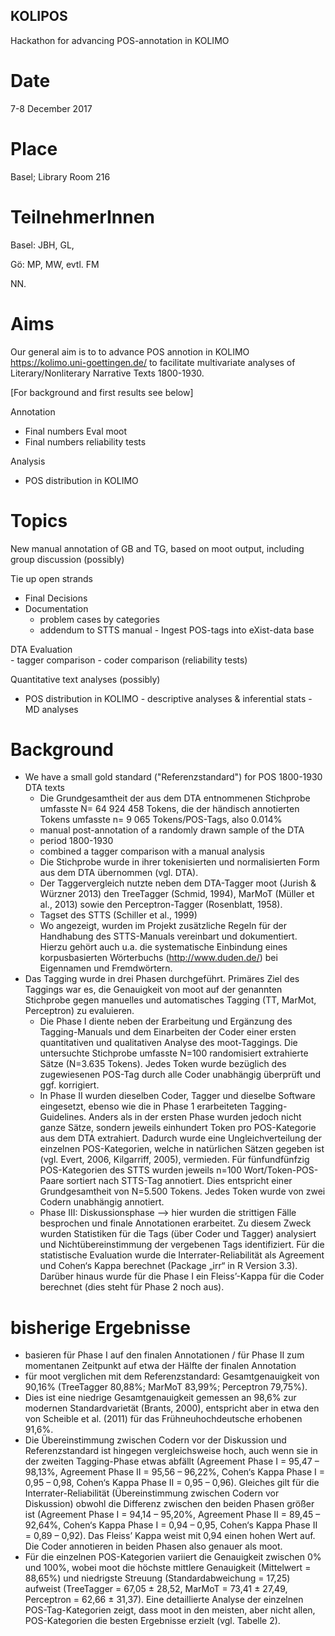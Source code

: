 ## KOLIPOS
Hackathon for advancing POS-annotation in KOLIMO

# Date 
7-8 December 2017
# Place
Basel; Library Room 216

# TeilnehmerInnen
Basel: JBH, GL, 

Gö: MP, MW, evtl. FM

NN.
   
# Aims
Our general aim is to to advance POS annotion in KOLIMO https://kolimo.uni-goettingen.de/ to facilitate multivariate analyses of Literary/Nonliterary Narrative Texts 1800-1930.

[For background and first results see below]

Annotation
- Final numbers Eval moot 
- Final numbers reliability tests

Analysis
- POS distribution in KOLIMO


# Topics

New manual annotation of GB and TG, based on moot output, including group discussion (possibly)

Tie up open strands
   - Final Decisions
   - Documentation
      - problem cases by categories
      - addendum to STTS manual
    - Ingest POS-tags into eXist-data base
    
DTA Evaluation  
    - tagger comparison
    - coder comparison (reliability tests)

Quantitative text analyses (possibly)
   - POS distribution in KOLIMO
    - descriptive analyses & inferential stats
    - MD analyses

# Background
- We have a small gold standard ("Referenzstandard") for POS 1800-1930 DTA texts
  - Die Grundgesamtheit der aus dem DTA entnommenen Stichprobe umfasste N= 64 924 458 Tokens, die der händisch annotierten Tokens umfasste n= 9 065 Tokens/POS-Tags, also 0.014% 
   - manual post-annotation of a randomly drawn sample of the DTA 
   - period 1800-1930
   - combined a tagger comparison with a manual analysis
   - Die Stichprobe wurde in ihrer tokenisierten und normalisierten Form aus dem DTA übernommen (vgl. DTA). 
   - Der Taggervergleich nutzte neben dem DTA-Tagger moot (Jurish & Würzner 2013) den TreeTagger (Schmid, 1994), MarMoT (Müller et al., 2013) sowie den Perceptron-Tagger (Rosenblatt, 1958).
   - Tagset des STTS (Schiller et al., 1999) 
   - Wo angezeigt, wurden im Projekt zusätzliche Regeln für der Handhabung des STTS-Manuals vereinbart und dokumentiert. Hierzu gehört auch u.a. die systematische Einbindung eines korpusbasierten Wörterbuchs (http://www.duden.de/) bei Eigennamen und Fremdwörtern.
- Das Tagging wurde in drei Phasen durchgeführt. Primäres Ziel des Taggings war es, die Genauigkeit von moot auf der genannten Stichprobe gegen manuelles und automatisches Tagging (TT, MarMot, Perceptron) zu evaluieren. 
   - Die Phase I diente neben der Erarbeitung und Ergänzung des Tagging-Manuals und dem Einarbeiten der Coder einer ersten quantitativen und qualitativen Analyse des moot-Taggings. Die untersuchte Stichprobe umfasste N=100 randomisiert extrahierte Sätze (N=3.635 Tokens). Jedes Token wurde bezüglich des zugewiesenen POS-Tag durch alle Coder unabhängig überprüft und ggf. korrigiert.
   - In Phase II wurden dieselben Coder, Tagger und dieselbe Software eingesetzt, ebenso wie die in Phase 1 erarbeiteten Tagging-Guidelines. Anders als in der ersten Phase wurden jedoch nicht ganze Sätze, sondern jeweils einhundert Token pro POS-Kategorie aus dem DTA extrahiert. Dadurch wurde eine Ungleichverteilung der einzelnen POS-Kategorien, welche in natürlichen Sätzen gegeben ist (vgl. Evert, 2006, Kilgarriff, 2005), vermieden. Für fünfundfünfzig POS-Kategorien des STTS wurden jeweils n=100 Wort/Token-POS-Paare sortiert nach STTS-Tag annotiert. Dies entspricht einer Grundgesamtheit von N=5.500 Tokens. Jedes Token wurde von zwei Codern unabhängig annotiert.
   - Phase III: Diskussionsphase --> hier wurden die strittigen Fälle besprochen und finale Annotationen erarbeitet. Zu diesem Zweck wurden Statistiken für die Tags (über Coder und Tagger) analysiert und Nichtübereinstimmung der vergebenen Tags identifiziert. Für die statistische Evaluation wurde die Interrater-Reliabilität als Agreement und Cohen‘s Kappa berechnet (Package „irr“ in R Version 3.3). Darüber hinaus wurde für die Phase I ein Fleiss’-Kappa für die Coder berechnet (dies steht für Phase 2 noch aus).
   
# bisherige Ergebnisse
   - basieren für Phase I auf den finalen Annotationen / für Phase II zum momentanen Zeitpunkt auf etwa der Hälfte der finalen Annotation
   - für moot verglichen mit dem Referenzstandard: Gesamtgenauigkeit von 90,16% (TreeTagger 80,88%; MarMoT 83,99%; Perceptron 79,75%).
   - Dies ist eine niedrige Gesamtgenauigkeit gemessen an 98,6% zur modernen Standardvarietät (Brants, 2000), entspricht aber in etwa den von Scheible et al. (2011) für das Frühneuhochdeutsche erhobenen 91,6%. 
   - Die Übereinstimmung zwischen Codern vor der Diskussion und Referenzstandard ist hingegen vergleichsweise hoch, auch wenn sie in der zweiten Tagging-Phase etwas abfällt (Agreement Phase I = 95,47 – 98,13%, Agreement Phase II = 95,56 – 96,22%, Cohen‘s Kappa Phase I = 0,95 – 0,98, Cohen‘s Kappa Phase II = 0,95 – 0,96). Gleiches gilt für die Interrater-Reliabilität (Übereinstimmung zwischen Codern vor Diskussion) obwohl die Differenz zwischen den beiden Phasen größer ist (Agreement Phase I = 94,14 – 95,20%, Agreement Phase II = 89,45 – 92,64%, Cohen‘s Kappa Phase I = 0,94 – 0,95, Cohen‘s Kappa Phase II = 0,89 – 0,92). Das Fleiss’ Kappa weist mit 0,94 einen hohen Wert auf. Die Coder annotieren in beiden Phasen also genauer als moot. 
   - Für die einzelnen POS-Kategorien variiert die Genauigkeit zwischen 0% und 100%, wobei moot die höchste mittlere Genauigkeit (Mittelwert = 88,65%) und niedrigste Streuung (Standardabweichung = 17,25) aufweist (TreeTagger = 67,05 ± 28,52, MarMoT = 73,41 ± 27,49, Perceptron = 62,66 ± 31,37). Eine detaillierte Analyse der einzelnen POS-Tag-Kategorien zeigt, dass moot in den meisten, aber nicht allen, POS-Kategorien die besten Ergebnisse erzielt (vgl. Tabelle 2). 
